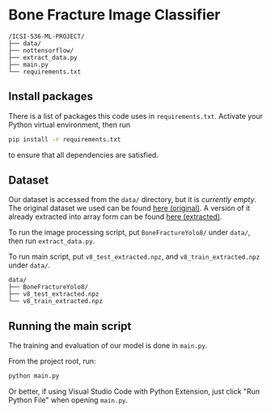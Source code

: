 # Bone Fracture Image Classifier

```
/ICSI-536-ML-PROJECT/
├── data/
├── nottensorflow/
├── extract_data.py
├── main.py
└── requirements.txt
```

## Install packages

There is a list of packages this code uses in `requirements.txt`. Activate your Python virtual environment, then run

```sh
pip install -r requirements.txt
```

to ensure that all dependencies are satisfied.

## Dataset

Our dataset is accessed from the `data/` directory, but it is _currently empty_. The original dataset we used can be found [here (original)](https://www.kaggle.com/datasets/pkdarabi/bone-fracture-detection-computer-vision-project/code). A version of it already extracted into array form can be found [here (extracted)](https://kaggle.com/datasets/9c5df99a18584ce4ff676edb7a3ca0e22a86f535df2b5e53a282f71f750a089e).

To run the image processing script, put `BoneFractureYolo8/` under `data/`, then run `extract_data.py`.

To run main script, put `v8_test_extracted.npz`, and `v8_train_extracted.npz` under `data/`.

```
data/
├── BoneFractureYolo8/
├── v8_test_extracted.npz
└── v8_train_extracted.npz
```

## Running the main script

The training and evaluation of our model is done in `main.py`.

From the project root, run:

```sh
python main.py
```

Or better, if using Visual Studio Code with Python Extension, just click "Run Python File" when opening `main.py`.

